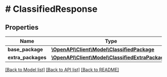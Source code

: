 # # ClassifiedResponse

## Properties

Name | Type | Description | Notes
------------ | ------------- | ------------- | -------------
**base_package** | [**\OpenAPI\Client\Model\ClassifiedPackage**](ClassifiedPackage.md) |  |
**extra_packages** | [**\OpenAPI\Client\Model\ClassifiedExtraPackage[]**](ClassifiedExtraPackage.md) |  |

[[Back to Model list]](../../README.md#models) [[Back to API list]](../../README.md#endpoints) [[Back to README]](../../README.md)
